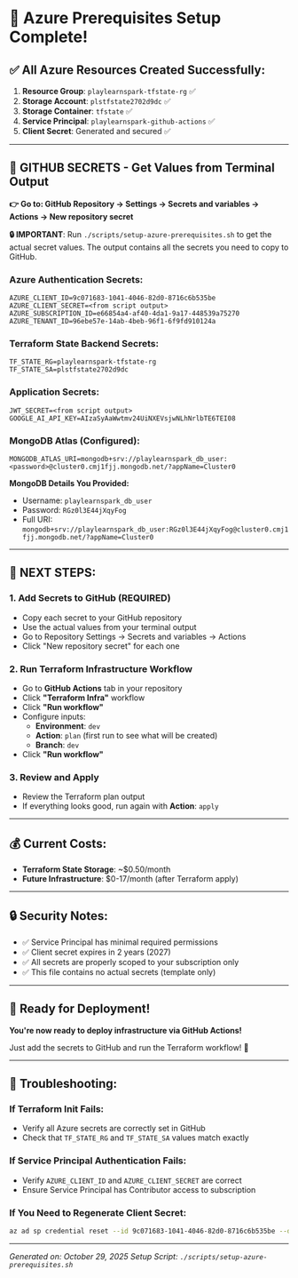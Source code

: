 # 🎉 Azure Prerequisites Setup Complete!

## ✅ All Azure Resources Created Successfully:

1. **Resource Group**: `playlearnspark-tfstate-rg` ✅
2. **Storage Account**: `plstfstate2702d9dc` ✅  
3. **Storage Container**: `tfstate` ✅
4. **Service Principal**: `playlearnspark-github-actions` ✅
5. **Client Secret**: Generated and secured ✅

---

## 🔑 GITHUB SECRETS - Get Values from Terminal Output

**👉 Go to: GitHub Repository → Settings → Secrets and variables → Actions → New repository secret**

**🔒 IMPORTANT**: Run `./scripts/setup-azure-prerequisites.sh` to get the actual secret values. The output contains all the secrets you need to copy to GitHub.

### Azure Authentication Secrets:
```
AZURE_CLIENT_ID=9c071683-1041-4046-82d0-8716c6b535be
AZURE_CLIENT_SECRET=<from script output>
AZURE_SUBSCRIPTION_ID=e66854a4-af40-4da1-9a17-448539a75270
AZURE_TENANT_ID=96ebe57e-14ab-4beb-96f1-6f9fd910124a
```

### Terraform State Backend Secrets:
```
TF_STATE_RG=playlearnspark-tfstate-rg
TF_STATE_SA=plstfstate2702d9dc
```

### Application Secrets:
```
JWT_SECRET=<from script output>
GOOGLE_AI_API_KEY=AIzaSyAaWwtmv24UiNXEVsjwNLhNrlbTE6TEI08
```

### MongoDB Atlas (Configured):
```
MONGODB_ATLAS_URI=mongodb+srv://playlearnspark_db_user:<password>@cluster0.cmj1fjj.mongodb.net/?appName=Cluster0
```

**MongoDB Details You Provided:**
- Username: `playlearnspark_db_user`
- Password: `RGz0l3E44jXqyFog`
- Full URI: `mongodb+srv://playlearnspark_db_user:RGz0l3E44jXqyFog@cluster0.cmj1fjj.mongodb.net/?appName=Cluster0`

---

## 🚀 NEXT STEPS:

### **1. Add Secrets to GitHub (REQUIRED)**
- Copy each secret to your GitHub repository
- Use the actual values from your terminal output
- Go to Repository Settings → Secrets and variables → Actions
- Click "New repository secret" for each one

### **2. Run Terraform Infrastructure Workflow**
- Go to **GitHub Actions** tab in your repository
- Click **"Terraform Infra"** workflow
- Click **"Run workflow"**
- Configure inputs:
  - **Environment**: `dev`
  - **Action**: `plan` (first run to see what will be created)
  - **Branch**: `dev`
- Click **"Run workflow"**

### **3. Review and Apply**
- Review the Terraform plan output
- If everything looks good, run again with **Action**: `apply`

---

## 💰 **Current Costs:**
- **Terraform State Storage**: ~$0.50/month
- **Future Infrastructure**: $0-17/month (after Terraform apply)

---

## 🔒 **Security Notes:**
- ✅ Service Principal has minimal required permissions
- ✅ Client secret expires in 2 years (2027)
- ✅ All secrets are properly scoped to your subscription only
- ✅ This file contains no actual secrets (template only)

---

## 🎯 **Ready for Deployment!**

**You're now ready to deploy infrastructure via GitHub Actions!** 

Just add the secrets to GitHub and run the Terraform workflow! 🚀

---

## 🔧 **Troubleshooting:**

### If Terraform Init Fails:
- Verify all Azure secrets are correctly set in GitHub
- Check that `TF_STATE_RG` and `TF_STATE_SA` values match exactly

### If Service Principal Authentication Fails:
- Verify `AZURE_CLIENT_ID` and `AZURE_CLIENT_SECRET` are correct
- Ensure Service Principal has Contributor access to subscription

### If You Need to Regenerate Client Secret:
```bash
az ad sp credential reset --id 9c071683-1041-4046-82d0-8716c6b535be --display-name "GitHub Actions Secret" --years 2
```

---

*Generated on: October 29, 2025*
*Setup Script: `./scripts/setup-azure-prerequisites.sh`*
